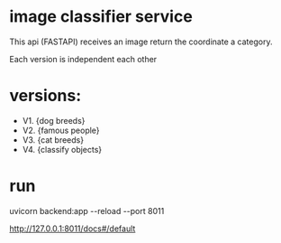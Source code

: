 # image classifier service

This api (FASTAPI) receives an image return the coordinate a category.

Each version is independent each other

# versions:

- V1. {dog breeds}
- V2. {famous people}
- V3. {cat breeds}
- V4. {classify objects}

# run 

uvicorn backend:app --reload --port 8011

http://127.0.0.1:8011/docs#/default


